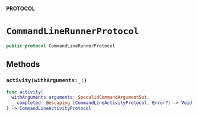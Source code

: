 **PROTOCOL**

# `CommandLineRunnerProtocol`

```swift
public protocol CommandLineRunnerProtocol
```

## Methods
### `activity(withArguments:_:)`

```swift
func activity(
  withArguments arguments: SpeculidCommandArgumentSet,
  _ completed: @escaping (CommandLineActivityProtocol, Error?) -> Void
) -> CommandLineActivityProtocol
```
